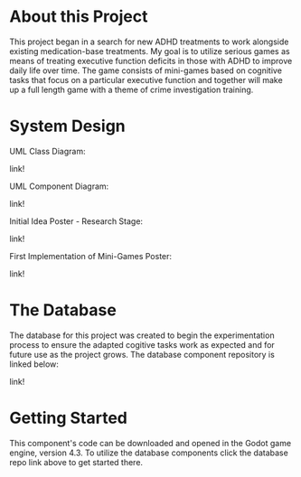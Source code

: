 # About this Project

This project began in a search for new ADHD treatments to work alongside existing medication-base treatments. My goal is to utilize serious games as means of treating executive function deficits in those with ADHD to improve daily life over time. The game consists of mini-games based on cognitive tasks that focus on a particular executive function and together will make up a full length game with a theme of crime investigation training. 

# System Design

UML Class Diagram:

link!

UML Component Diagram:

link!

Initial Idea Poster - Research Stage:

link!

First Implementation of Mini-Games Poster:

link!

# The Database

The database for this project was created to begin the experimentation process to ensure the adapted cogitive tasks work as expected and for future use as the project grows. The database component repository is linked below:

link!

# Getting Started

This component's code can be downloaded and opened in the Godot game engine, version 4.3. To utilize the database components click the database repo link above to get started there.
